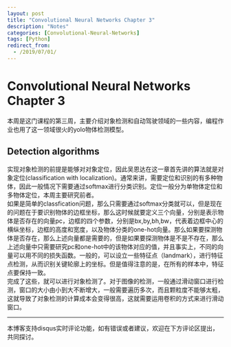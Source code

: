 ```yaml
---
layout: post
title: "Convolutional Neural Networks Chapter 3"
description: "Notes"
categories: [Convolutional-Neural-Networks]
tags: [Python]
redirect_from:
  - /2019/07/01/
---
```


# Convolutional Neural Networks Chapter 3  

本周是这门课程的第三周，主要介绍对象检测和自动驾驶领域的一些内容，编程作业也用了这一领域很火的yolo物体检测模型。  

## Detection algorithms  

实现对象检测的前提是能够对对象定位，因此吴恩达在这一章首先讲的算法就是对象定位(classification with localization)。通常来讲，需要定位和识别的有多种物体，因此一般情况下需要通过softmax进行分类识别。定位一般分为单物体定位和多物体定位，本周主要研究前者。  
如果是简单的classfication问题，那么只需要通过softmax分类就可以，但是现在的问题在于要识别物体的边框坐标，那么这时候就要定义三个向量，分别是表示物体是否存在的向量pc，边框的四个参数，分别是bx,by,bh,bw，代表着边框中心的横纵坐标，边框的高度和宽度，以及物体分类的one-hot向量。那么如果要探测物体是否存在，那么上述向量都是需要的，但是如果要探测物体是不是不存在，那么上述向量中只需要研究pc和one-hot中的该物体对应的值，并且事实上，不同的向量可以用不同的损失函数。一般的，可以设立一些特征点（landmark），进行特征点检测，从而识别关键轮廓上的坐标。但是值得注意的是，在所有的样本中，特征点要保持一致。  
完成了这些，就可以进行对象检测了。对于图像的检测，一般通过滑动窗口进行检测，窗口的大小由小到大不断增大，一般需要遍历多次，而且颗粒度不能够太粗，这就导致了对象检测的计算成本会变得很高，这就需要运用卷积的方式来进行滑动窗口。


---
本博客支持disqus实时评论功能，如有错误或者建议，欢迎在下方评论区提出，共同探讨。  
